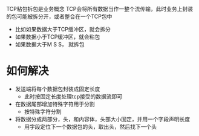 TCP粘包拆包是业务概念
TCP会将所有数据当作一整个流传输，此时业务上封装的包可能被拆分开，或者整合在一个TCP包中
- 比如如果数据大于TCP缓冲区，就会拆分
- 如果数据小于TCP缓冲区，就会粘包
- 如果数据大于M S S， 就拆包

# 如何解决
- 发送端将每个数据包封装成固定长度
	- 此时按固定长度处理tcp接受的数据流即可
- 在数据尾部增加特殊字符用于分割
	- 按特殊字符分割
- 将数据分成两部分，头，和内容体，头部大小固定，并用一个字段声明长度
	- 用字段定位下一个数据包的头，取出头，然后找下一个头